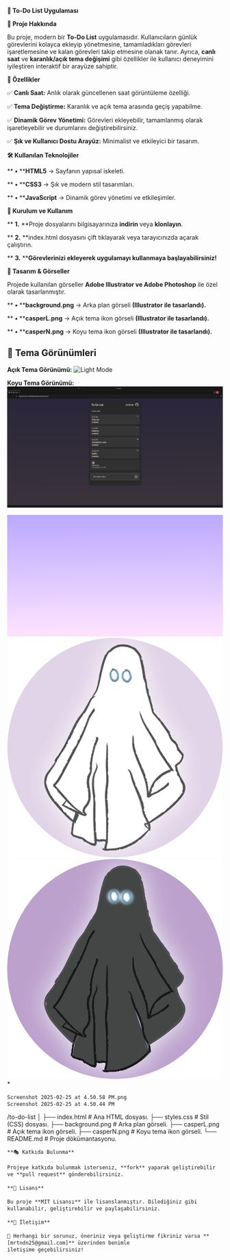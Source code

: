 **📌 To-Do List Uygulaması**

**📖 Proje Hakkında**

Bu proje, modern bir **To-Do List** uygulamasıdır. Kullanıcıların günlük görevlerini kolayca ekleyip yönetmesine, tamamladıkları görevleri işaretlemesine ve kalan görevleri takip etmesine olanak tanır. Ayrıca, **canlı saat** ve **karanlık/açık tema değişimi** gibi özellikler ile kullanıcı deneyimini iyileştiren interaktif bir arayüze sahiptir.

**🎯 Özellikler**

✅ **Canlı Saat:** Anlık olarak güncellenen saat görüntüleme özelliği.

✅ **Tema Değiştirme:** Karanlık ve açık tema arasında geçiş yapabilme.

✅ **Dinamik Görev Yönetimi:** Görevleri ekleyebilir, tamamlanmış olarak işaretleyebilir ve durumlarını değiştirebilirsiniz.

✅ **Şık ve Kullanıcı Dostu Arayüz:** Minimalist ve etkileyici bir tasarım.

**🛠 Kullanılan Teknolojiler**

**	**•**	****HTML5** → Sayfanın yapısal iskeleti.

**	**•**	****CSS3** → Şık ve modern stil tasarımları.

**	**•**	****JavaScript** → Dinamik görev yönetimi ve etkileşimler.

**🚀 Kurulum ve Kullanım**

**	**1.**	**Proje dosyalarını bilgisayarınıza **indirin** veya **klonlayın**.

**	**2.**	**index.html dosyasını çift tıklayarak veya tarayıcınızda açarak çalıştırın.

**	**3.**	****Görevlerinizi ekleyerek uygulamayı kullanmaya başlayabilirsiniz!**

**🎨 Tasarım & Görseller**

Projede kullanılan görseller **Adobe Illustrator ve Adobe Photoshop** ile özel olarak tasarlanmıştır.

**	**•**	****background.png** → Arka plan görseli **(Illustrator ile tasarlandı).**

**	**•**	****casperL.png** → Açık tema ikon görseli **(Illustrator ile tasarlandı).**

**	**•**	****casperN.png** → Koyu tema ikon görseli **(Illustrator ile tasarlandı).**
## 🌙 Tema Görünümleri

**Açık Tema Görünümü:**
![Light Mode](Screenshot-light-mode.png)

**Koyu Tema Görünümü:**
![Dark Mode](Screenshot-dark-mode.png)

![Arka Plan](background.png)
![Açık Tema İkonu](casperL.png)
![Koyu Tema İkonu](casperN.png)*

```**📁
Screenshot 2025-02-25 at 4.50.58 PM.png
Screenshot 2025-02-25 at 4.50.44 PM

```

/to-do-list
│
├── index.html       # Ana HTML dosyası.
├── styles.css       # Stil (CSS) dosyası.
├── background.png   # Arka plan görseli.
├── casperL.png      # Açık tema ikon görseli.
├── casperN.png      # Koyu tema ikon görseli.
└── README.md        # Proje dökümantasyonu.

```
**🎭 Katkıda Bulunma**

Projeye katkıda bulunmak isterseniz, **fork** yaparak geliştirebilir ve **pull request** gönderebilirsiniz.

**📜 Lisans**

Bu proje **MIT Lisansı** ile lisanslanmıştır. Dilediğiniz gibi kullanabilir, geliştirebilir ve paylaşabilirsiniz.

**📩 İletişim**

📧 Herhangi bir sorunuz, öneriniz veya geliştirme fikriniz varsa **[mrtndn25@gmail.com]** üzerinden benimle
iletişime geçebilirsiniz!
```
